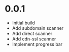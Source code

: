 # 0.0.1

- Initial build
- Add subdomain scanner
- Add direct scanner
- Add cdn-ssl scanner
- Implement progress bar
